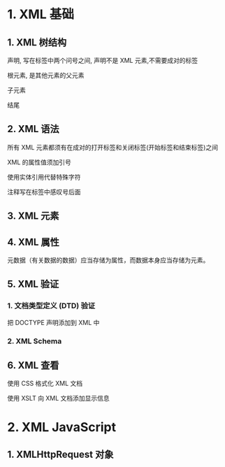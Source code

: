 # 1. XML 基础

## 1. XML 树结构

声明, 写在标签中两个问号之间, 声明不是 XML 元素,不需要成对的标签

根元素, 是其他元素的父元素

子元素

结尾

## 2. XML 语法

所有 XML 元素都须有在成对的打开标签和关闭标签(开始标签和结束标签)之间

XML 的属性值须加引号

使用实体引用代替特殊字符

注释写在标签中感叹号后面

## 3. XML 元素


## 4. XML 属性

元数据（有关数据的数据）应当存储为属性，而数据本身应当存储为元素。

## 5. XML 验证

### 1. 文档类型定义 (DTD) 验证

把 DOCTYPE 声明添加到 XML 中

### 2. XML Schema

## 6. XML 查看

使用 CSS 格式化 XML 文档

使用 XSLT 向 XML 文档添加显示信息

# 2. XML JavaScript

## 1. XMLHttpRequest 对象
